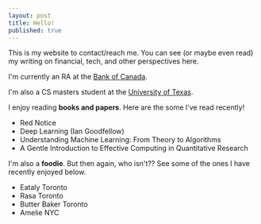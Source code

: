 ```yaml
---
layout: post
title: Hello!
published: true
---
```

This is my website to contact/reach me. You can see (or maybe even read) my writing on financial, tech, and other perspectives here.

I'm currently an RA at the [Bank of Canada](https://www.bankofcanada.ca "Where I work!").

I'm also a CS masters student at the [University of Texas](https://www.bankofcanada.ca "Where I study!").

I enjoy reading **books and papers**. Here are the some I've read recently!

- Red Notice
- Deep Learning (Ian Goodfellow)
- Understanding Machine Learning: From Theory to Algorithms
- A Gentle Introduction to Effective Computing in Quantitative Research

I'm also a **foodie**. But then again, who isn't?? See some of the ones I have recently enjoyed below.

- Eataly Toronto
- Rasa Toronto
- Butter Baker Toronto
- Amelie NYC
